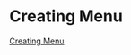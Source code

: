 # Creating Menu

[Creating Menu](https://www.youtube.com/watch?v=g1jdG0JAp2o&ab_channel=OnlineTutorials)